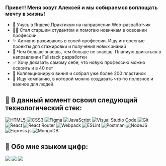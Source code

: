 ### Привет! Меня зовут Алексей и мы собираемся воплощать мечту в жизнь!

- 🚀 Учусь в Яндекс.Практикум на направлении Web-разработчик
- 👴🏼 Стал старшим студентом и помогаю новичкам в освоении профессии
- ✨ Активно развиваюсь в своей профессии. Ищу интересные проекты для стажировки и получения новых знаний
- 🤩 Чем больше знаешь, тем больше не знаешь. Планиую двигаться в направлении Fullstack разработки
- ✅ Хочу доказать самому себе, что новую профессию можно освоить и в 40 лет
- 🎸 Коллекционирую винил и собрал уже более 200 пластинок
- 🌱 Ищу компанию, в которой можно создавать что-то полезное и важное для людей. 
&nbsp;
&nbsp;
&nbsp;
## 🧠 В данный момент освоил следующий технологический стек:
![HTML5](https://img.shields.io/badge/html5-%23E34F26.svg?style=for-the-badge&logo=html5&logoColor=white) ![CSS3](https://img.shields.io/badge/css3-%231572B6.svg?style=for-the-badge&logo=css3&logoColor=white) ![Figma](https://img.shields.io/badge/figma-%23F24E1E.svg?style=for-the-badge&logo=figma&logoColor=white) ![JavaScript](https://img.shields.io/badge/javascript-%23323330.svg?style=for-the-badge&logo=javascript&logoColor=%23F7DF1E) ![Visual Studio Code](https://img.shields.io/badge/Visual%20Studio%20Code-0078d7.svg?style=for-the-badge&logo=visual-studio-code&logoColor=white) ![Git](https://img.shields.io/badge/git-%23F05033.svg?style=for-the-badge&logo=git&logoColor=white) ![React](https://img.shields.io/badge/react-%2320232a.svg?style=for-the-badge&logo=react&logoColor=%2361DAFB) ![React Router](https://img.shields.io/badge/React_Router-CA4245?style=for-the-badge&logo=react-router&logoColor=white) ![Webpack](https://img.shields.io/badge/webpack-%238DD6F9.svg?style=for-the-badge&logo=webpack&logoColor=black) ![ESLint](https://img.shields.io/badge/ESLint-4B3263?style=for-the-badge&logo=eslint&logoColor=white) ![Postman](https://img.shields.io/badge/Postman-FF6C37?style=for-the-badge&logo=postman&logoColor=white) ![NodeJS](https://img.shields.io/badge/node.js-6DA55F?style=for-the-badge&logo=node.js&logoColor=white) ![Express.js](https://img.shields.io/badge/express.js-%23404d59.svg?style=for-the-badge&logo=express&logoColor=%2361DAFB) ![MongoDB](https://img.shields.io/badge/MongoDB-%234ea94b.svg?style=for-the-badge&logo=mongodb&logoColor=white)
&nbsp;
&nbsp;
&nbsp;
## 🧾 Обо мне языком цифр:
![](https://github-profile-summary-cards.vercel.app/api/cards/profile-details?username=aumetros&theme=nord_dark)
![](https://github-profile-summary-cards.vercel.app/api/cards/most-commit-language?username=aumetros&theme=nord_dark) ![](https://github-profile-summary-cards.vercel.app/api/cards/productive-time?username=aumetros&theme=nord_dark)